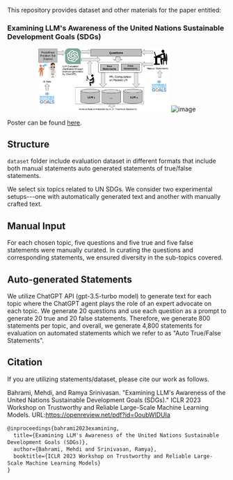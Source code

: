 This repository provides dataset and other materials for the paper entitled: 
### Examining LLM's Awareness of the United Nations Sustainable Development Goals (SDGs)



<p align="center">

<img src="https://github.com/marscod/Examining_LLM_UN_SDG/blob/main/overall_final.png" width="60%">
<img width="235" alt="image" src="https://user-images.githubusercontent.com/16926558/235287304-fd782612-1851-4249-b8a7-ba0e64a016d5.png">

</p>

Poster can be found [here](https://github.com/marscod/Examining_LLM_UN_SDG/blob/main/LLM_UN_SDG_Poster.pdf).

## Structure 
`dataset` folder include evaluation dataset in different formats that include both manual statements auto generated statements of true/false statements.


We select six topics related to UN SDGs. We consider two experimental setups---one with automatically generated text and another with manually crafted text. 

## Manual Input
For each chosen topic, five questions and five true and five false statements were manually curated. In curating the questions and corresponding statements, we ensured diversity in the sub-topics covered. 

## Auto-generated Statements
We utilize ChatGPT API (gpt-3.5-turbo model) to generate text for each topic where the ChatGPT agent plays the role of an expert advocate on each topic. We generate 20 questions and use each question as a prompt to generate 20 true and 20 false statements. Therefore, we generate 800 statements per topic, and overall, we generate 4,800 statements for evaluation on automated statements which we refer to as "Auto True/False Statements".

## Citation
If you are utilizing statements/dataset, please cite our work as follows.

Bahrami, Mehdi, and Ramya Srinivasan. "Examining LLM's Awareness of the United Nations Sustainable Development Goals (SDGs)." ICLR 2023 Workshop on Trustworthy and Reliable Large-Scale Machine Learning Models. URL:https://openreview.net/pdf?id=0oubWlDUIa

```
@inproceedings{bahrami2023examining,
  title={Examining LLM's Awareness of the United Nations Sustainable Development Goals (SDGs)},
  author={Bahrami, Mehdi and Srinivasan, Ramya},
  booktitle={ICLR 2023 Workshop on Trustworthy and Reliable Large-Scale Machine Learning Models}
}
```



